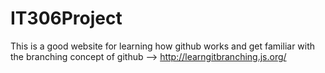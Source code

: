 # IT306Project

This is a good website for learning how github works and get familiar with the branching concept of github --> http://learngitbranching.js.org/
